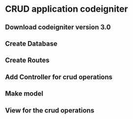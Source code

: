 # CRUD application codeigniter

## Download codeigniter version 3.0

## Create Database

## Create Routes

## Add Controller for crud operations

## Make model 

## View for the crud operations
